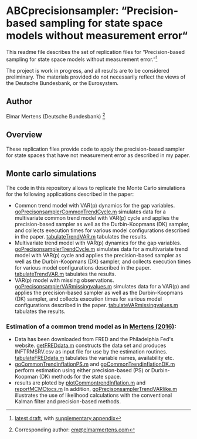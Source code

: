 # ABCprecisionsampler: “Precision-based sampling for state space models without measurement error“

This readme file describes the set of replication files for “Precision-based sampling for state space models without measurement error.“[^draft]

[^draft]: [latest draft](https://drive.google.com/file/d/13Hef9bNI3N6PElvCkDbEeyc_E1XUX9Cf/view?usp=share_link), with [supplementary appendix](https://drive.google.com/file/d/1s4qXSRI96sAy36FEXvBavCugDXHxlTZB/view?usp=share_link)


The project is work in progress, and all results are to be considered preliminary.  The materials provided do not necessarily reflect the views of the Deutsche Bundesbank, or the Eurosystem.

## Author

Elmar Mertens (Deutsche Bundesbank) [^em] 

[^em]: Corresponding author: [em@elmarmertens.com](mailto:em@elmarmertens.com)

## Overview

These replication files provide code to apply the precision-based sampler for state spaces that have not measurement error as described in my paper. 

## Monte carlo simulations

The code in this repository allows to replicate the Monte Carlo simulations for the following applications described in the paper:

- Common trend model with VAR(p) dynamics for the gap variables. [goPrecisonsamplerCommonTrendCycle.m](https://github.com/elmarmertens/kendallcloverCode/blob/kendallcloverCode/goPrecisonsamplerCommonTrendCycle) simulates data for a multivariate common trend model with VAR(p) cycle and applies the precision-based sampler as well as the Durbin-Koopmans (DK) sampler, and collects execution times for various model configurations described in the paper. [tabulateTrendVAR.m](https://github.com/elmarmertens/kendallcloverCode/blob/kendallcloverCode/tabulateTrendVAR.m) tabulates the results.
- Multivariate trend model with VAR(p) dynamics for the gap variables. [goPrecisonsamplerTrendCycle.m](https://github.com/elmarmertens/kendallcloverCode/blob/kendallcloverCode/goPrecisonsamplerTrendCycle) simulates data for a multivariate trend model with VAR(p) cycle and applies the precision-based sampler as well as the Durbin-Koopmans (DK) sampler, and collects execution times for various model configurations described in the paper. [tabulateTrendVAR.m](https://github.com/elmarmertens/kendallcloverCode/blob/kendallcloverCode/tabulateTrendVAR.m) tabulates the results.
- VAR(p) model with missing observations. [goPrecisonsamplerVARmissingvalues.m](https://github.com/elmarmertens/kendallcloverCode/blob/kendallcloverCode/goPrecisonsamplerVARmissingvalues.m) simulates data for a VAR(p) and applies the precision-based sampler as well as the Durbin-Koopmans (DK) sampler, and collects execution times for various model configurations described in the paper. [tabulateVARmissingvalues.m](https://github.com/elmarmertens/kendallcloverCode/blob/kendallcloverCode/tabulateVARmissingvalues.m) tabulates the results.

### Estimation of a common trend model as in [Mertens (2016)](https://doi.org/10.1162/REST_a_00549): 
- Data has been downloaded from FRED and the Philadelphia Fed's website.  [getFREDdata.m](https://github.com/elmarmertens/kendallcloverCode/blob/kendallcloverCode/getFREDdata.m)
constructs the data set and produces INFTRMSRV.csv as input file for use by the estimation routines.  [tabulateFREDdata.m](https://github.com/elmarmertens/kendallcloverCode/blob/kendallcloverCode/tabulateFREDdata.m) tabulates the variable names, availability etc.
- [goCommonTrendinflationPS.m](https://github.com/elmarmertens/kendallcloverCode/blob/kendallcloverCode/goCommonTrendinflationPS.m) and [goCommonTrendinflationDK.m](https://github.com/elmarmertens/kendallcloverCode/blob/kendallcloverCode/goCommonTrendinflationDK.m) perform estimation using either precision-based (PS) or Durbin-Koopman (DK) methods for the state space.
- results are ploted by [plotCommontrendInflation.m](https://github.com/elmarmertens/kendallcloverCode/blob/kendallcloverCode/plotCommontrendInflation.m) and [reportMCMCtocs.m](https://github.com/elmarmertens/kendallcloverCode/blob/kendallcloverCode/reportMCMCtocs.m)
In addition, [goPrecisonsamplerTrendVARlike.m](https://github.com/elmarmertens/kendallcloverCode/blob/kendallcloverCode/goPrecisonsamplerTrendVARlike.m) illustrates the use of likelihood calculations with the conventional Kalman filter and precision-based methods.
